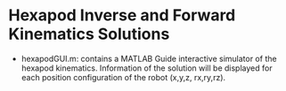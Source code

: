 # Hexapod Inverse and Forward Kinematics Solutions

* hexapodGUI.m: contains a MATLAB Guide interactive simulator of the hexapod kinematics. Information of the solution will be displayed for each position configuration of the robot (x,y,z, rx,ry,rz).
